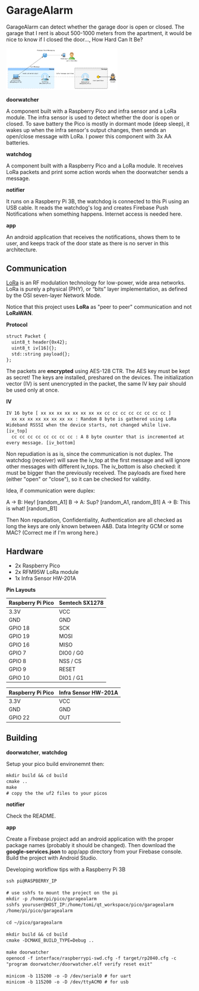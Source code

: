 GarageAlarm
===========

GarageAlarm can detect whether the garage door is open or closed.
The garage that I rent is about 500-1000 meters from the apartment,
it would be nice to know if I closed the door..., How Hard Can It Be?

<img src="doc/architecture.png" width="300"/>


**doorwatcher**

A component built with a Raspberry Pico and infra sensor and a LoRa module.
The infra sensor is used to detect whether the door is open or closed.
To save battery the Pico is mostly in dormant mode (deep sleep), it wakes up
when the infra sensor's output changes, then sends an open/close message with LoRa.
I power this component with 3x AA batteries.


**watchdog**

A component built with a Raspberry Pico and a LoRa module. It receives LoRa packets
and print some action words when the doorwatcher sends a message.


**notifier**

It runs on a Raspberry Pi 3B, the watchdog is connected to this Pi using an USB cable.
It reads the watchdog's log and creates Firebase Push Notifications when something happens.
Internet access is needed here.


**app**

An android application that receives the notifications, shows them to te user,
and keeps track of the door state as there is no server in this architecture.


Communication
-------------

<a href="https://lora-developers.semtech.com/documentation/tech-papers-and-guides/lora-and-lorawan/">LoRa</a> is an RF
modulation technology for low-power, wide area networks. LoRa is purely a physical (PHY), or “bits”
layer implementation, as defined by the OSI seven-layer Network Mode.

Notice that this project uses **LoRa** as "peer to peer" communication and not **LoRaWAN**.

**Protocol**
```
struct Packet {
  uint8_t header{0x42};
  uint8_t iv[16]{};
  std::string payload{};
};
```

The packets are **encrypted** using AES-128 CTR. The AES key must be kept as secret! The keys are installed, preshared on
the devices. The initialization vector (IV) is sent unencrypted in the packet, the same IV key pair should be used
only at once.

**IV** 
```
IV 16 byte [ xx xx xx xx xx xx xx xx cc cc cc cc cc cc cc cc ]
  xx xx xx xx xx xx xx xx : Random 8 byte is gathered using LoRa Wideband RSSSI when the device starts, not changed while live. [iv_top]
  cc cc cc cc cc cc cc cc : A 8 byte counter that is incremented at every message. [iv_bottom]
```

Non repudiation is as is, since the communication is not duplex. The watchdog (receiver) will save the iv_top at the
first message and will ignore other messages with different iv_tops. The iv_bottom is also checked: it must be bigger than
the previously received. The payloads are fixed here (either "open" or "close"), so it can be checked for validity.


Idea, if communication were duplex:

A -> B: Hey! [random_A1]
B -> A: Sup? [random_A1, random_B1]
A -> B: This is what! [random_B1]

Then Non repudiation, Confidentiality, Authentication are all checked as long the keys are only known between A&B. Data Integrity GCM or some MAC?
(Correct me if I'm wrong here.)


Hardware
--------

 - 2x Raspberry Pico
 - 2x RFM95W LoRa module
 - 1x Infra Sensor HW-201A


**Pin Layouts**


| Raspberry Pi Pico | Semtech SX1278 |
| ----------------- | -------------- |
| 3.3V | VCC |
| GND | GND |
| GPIO 18 | SCK |
| GPIO 19 | MOSI |
| GPIO 16 | MISO |
| GPIO 7 | DIO0 / G0 |
| GPIO 8 | NSS / CS |
| GPIO 9 | RESET |
| GPIO 10 | DIO1 / G1 |


| Raspberry Pi Pico | Infra Sensor HW-201A |
| ----------------- | -------------------- |
| 3.3V | VCC |
| GND | GND |
| GPIO 22 | OUT |



Building
--------

**doorwatcher**, **watchdog**

Setup your pico build environemnt then:
```
mkdir build && cd build
cmake ..
make
# copy the the uf2 files to your picos
```

**notifier**

Check the README.

**app**

Create a Firebase project add an android application with the proper package names (probably it should be changed).
Then download the **google-services.json** to app/app directory from your Firebase console.
Build the project with Android Studio.


Developing workflow tips with a Raspberry Pi 3B

```
ssh pi@RASPBERRY_IP

# use sshfs to mount the project on the pi
mkdir -p /home/pi/pico/garagealarm
sshfs youruser@HOST_IP:/home/tomi/qt_workspace/pico/garagealarm /home/pi/pico/garagealarm

cd ~/pico/garagealarm

mkdir build && cd build
cmake -DCMAKE_BUILD_TYPE=Debug ..

make doorwatcher
openocd -f interface/raspberrypi-swd.cfg -f target/rp2040.cfg -c "program doorwatcher/doorwatcher.elf verify reset exit"

minicom -b 115200 -o -D /dev/serial0 # for uart
minicom -b 115200 -o -D /dev/ttyACM0 # for usb
```
